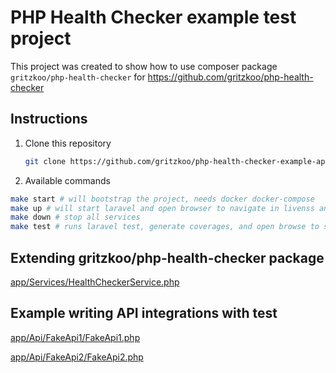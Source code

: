# PHP Health Checker example test project

This project was created to show how to use composer package `gritzkoo/php-health-checker` for <https://github.com/gritzkoo/php-health-checker>

## Instructions

1. Clone this repository

    ```sh
    git clone https://github.com/gritzkoo/php-health-checker-example-app
    ```

2. Available commands

```sh
make start # will bootstrap the project, needs docker docker-compose
make up # will start laravel and open browser to navigate in livenss and readiness actions
make down # stop all services
make test # runs laravel test, generate coverages, and open browse to see how to test integrations
```

## Extending gritzkoo/php-health-checker package

[app/Services/HealthCheckerService.php](app/Services/HealthCheckerService.php "example service")

## Example writing API integrations with test

[app/Api/FakeApi1/FakeApi1.php](app/Api/FakeApi1/FakeApi1.php "example api 1")

[app/Api/FakeApi2/FakeApi2.php](app/Api/FakeApi2/FakeApi2.php "example api 2")
